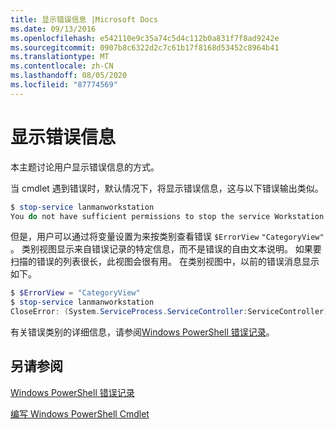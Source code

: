 ```yaml
---
title: 显示错误信息 |Microsoft Docs
ms.date: 09/13/2016
ms.openlocfilehash: e542110e9c35a74c5d4c112b0a831f7f8ad9242e
ms.sourcegitcommit: 0907b8c6322d2c7c61b17f8168d53452c8964b41
ms.translationtype: MT
ms.contentlocale: zh-CN
ms.lasthandoff: 08/05/2020
ms.locfileid: "87774569"
---
```

# <a name="displaying-error-information"></a>显示错误信息

本主题讨论用户显示错误信息的方式。

当 cmdlet 遇到错误时，默认情况下，将显示错误信息，这与以下错误输出类似。

```powershell
$ stop-service lanmanworkstation
You do not have sufficient permissions to stop the service Workstation.
```

但是，用户可以通过将变量设置为来按类别查看错误 `$ErrorView` `"CategoryView"` 。 类别视图显示来自错误记录的特定信息，而不是错误的自由文本说明。 如果要扫描的错误的列表很长，此视图会很有用。 在类别视图中，以前的错误消息显示如下。

```powershell
$ $ErrorView = "CategoryView"
$ stop-service lanmanworkstation
CloseError: (System.ServiceProcess.ServiceController:ServiceController) [stop-service], ServiceCommandException
```

有关错误类别的详细信息，请参阅[Windows PowerShell 错误记录](./windows-powershell-error-records.md)。

## <a name="see-also"></a>另请参阅

[Windows PowerShell 错误记录](./windows-powershell-error-records.md)

[编写 Windows PowerShell Cmdlet](./writing-a-windows-powershell-cmdlet.md)
